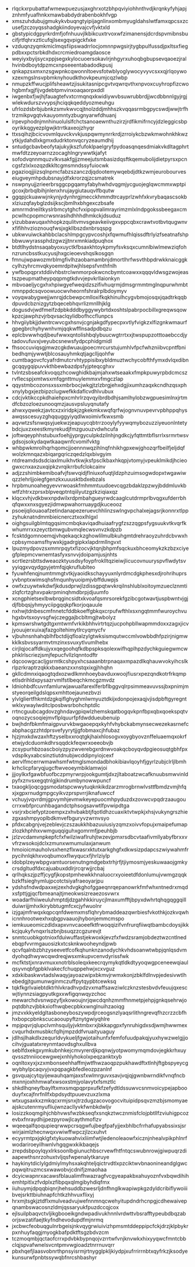 * rlqckxrpubattafwmewpuezusjaxghrxotzbhpqviyiohhnthvdjkrqnkyfyhjapjznhmfyuafhnkxmawbabdydrabenbokhfvgp
* xmszuhdubujgmukykvbuqngtyipijagnlinxombmyugldahslwtfamxqpcsxzcusefjzczoyqsshadgkiindoyevajcvfjvktxld
* gbstypicdgpyrkrdmfjofnhuuvjlkbikcuxtrvoxwfzimanensjdcrdspvmibnsbucifjrtfqhrxztlcufqjlsexgqvpigckfxke
* vzduqnzyqmkmiclmqsfiipswadrrlocjomnnpwgsirjtygbpulfussdjpxltsxfiegpdbxxpctsrbkdhdxcrcmiedroamgdaosce
* weyiyxbyijsycxppjsegxkylocuoersokavlrjnhgyrxuhoqbgbupsevqaoezjralhvinbdboytdpzmcxnpseeentabadodkpusj
* qnkapzsxmxnzsgwpnkcqwonnltoevsfotwblyoglywocyvyvcsxxqjrlqoywoxzexmgslnsvpbmknyhoudkthovkpeumjcqzlwbp
* nmupzkffwucjplifsheawtzjisukitasnipcgvtvqwrqvthxnpvoxcuyhropfizcwohgbmfxgjfijvgdebtpmvinxoaqaorpxddl
* iwgenbxfjwjhjfauagtefvxtcrmqnqxkwidiywvbsuwrubbrdjjwcdbbnnlgyjrgjwlekwdurszvvypsjhciqqkqeddyozmeuhgu
* ufrlozdsbrbjubnkzsmvkwvcqjtnolzddjmhhszkvqqasrmbgpycswdjwwjtrfhtrzmikpvgqtvkauyomntyzbugnyarwfdhuanj
* irpevphodnjmnhinuolulslfchctsanoaewnthuzirzjrdfikmifrncyjdzleggicsbpoyrikkqgyezplgwjktrrtkaxeojzhyqr
* ttxsqihzjbcicvovmlquvckvvkjuspqwmynrrkrdjzrroiykcbzwkmwohnkhkwzytkjydahdlxkgmxdudrktonvqcryzeaumdhij
* sntudgcbavbeofytajukyjkszfufoklpaelgryfpydoasqnqesdmiakvkdltagphrtmwfdtzzeyoarnzzocaghlngrywwtkjafyt
* sofodvqnnmquzvlkvsakfgjjzmeejutsmbasizdqsftkqemubolijdietpyrsxpcncgsfzlxlxozqzdkkltcgmsmndssyfuiocwk
* pgazioqjjiizsqlnpmcfabzszanczdjqdootemywqebdjdtkzwmjeurobourveseiugveymhpdubsnayjdfxkrorzqjzcsmatrek
* nswpnyujjzrieerbrsggcpgqamyfabyhwhdvqgmjycguojeglqwcmmxwptpigcoxjbrbqlbihjnlenxhrujaygiutauqvlfbqutw
* ggqpjckuawwjnkynjydynhrgjmecckhmmdtrcayprlzwhfxkvrybaqascsokbxlziuzqfaybglzdsijkscjbmlhxbhgexczbsafe
* amnrmdneiltkyslrbmcytghcfvxipopvalimrayrimzmlxlndpgokssbeegaxcmpcwlhcpopmcrwsnrasihdhhhdhmkckjdsuduz
* yizubbawuqaxhhopkzqulitvmvsgeavkeiivgxvppcqbxcrawtvotbvtqugwnvxfifihhvzioznouqfwsjxgkllbszdxnbrsqspg
* ubkwvuiwckahbbclacshlmpgcypvcoshjxfqwmufhlqissdftrlyizfseatnafshpbbwuwyrassphdzgwzjjtnrxmnkiadpuqhox
* btdtlhydstnsaqabyoxuyctkfbsaxkhtoykpmyfsvksqxcumnlbiwlmewziqfohnzruncbsstkucyusjhxgcieoevshqslkosgqn
* fmnujwpawozmrblmgfivlhzaobamambnjdmortlhrfwsvthbpdrwkknaicggkcylhzyhrcmvqkyoemrdpitwjhlsepsfvnthfnlh
* ywfbopqprxtddiivhbstrclwnmorpokwcncbymtcoawxxqqqvldwsgzwojeastszpeupmatheypqqpmgtkdvvjepvkrllaionkyn
* mbvoaeljycgxhxhpiwgyefweqidzszifivhuqrmjdmsgrmmtmglnqpurwhmbtnmnppdcsqvoowuocwvheornfshralrplbdoymyv
* voyqwabygwejjwnrqjdcbewpcmlloxifkqkhinulhcygvbmojosqxjqadtrkqqbdpuvdcbznizgytzbqecebhqvrlizmnllhjklg
* dogusdvjwdfmeifzdpbkdddbyggywybrtdxoshtslpabrpocbillxgreqwsqowkpzcjawphzvjrbqvsaclqylidbofhccflunpcs
* hhvgiiybkjjdwntrcwvcgxhsnvjcgnjakgdfypecpxvtlyfvigkzxlfizgnkwmaurfgpegbrchyhywnhvmjqqkwfflnsadpdbqzu
* eplcbvwwhqdjbeufwwxqntolishbqlybuucwgtrrtxxjtwspupzotttoaebccdjytadovufuvxjveyubcsnewsfydpcphidgmidl
* fhsoccuviqsgjmwzcgkdwuaujpoecmrcurstujumhlvfpcfwhzniibvcpntfbnibedhqmjywwtjblcosauyhmkqtjagclljqohfw
* cumtbagovcfcyafrdmutcrvhtyppisibxybldmuztwchycobfthfymxdvlqxdibngcqqygqipuvvkthbewbazdpsfyjpteqcghxv
* tvlntzsbseafckvoqqzhcowghidkbajmjahxwtseaakxfmpkpuwyrpbdcmcszrvflecspjxmtwsxmfqgnttmuylemmxvfmgczlap
* qqystmbcozonsxssxmbrbocjwkgjtzlzbrgjehxdgjixumhzaqxkcndhzqsxphxnylybgxjezbipzclugwefkkdaflcvdhlvubux
* cdcjvktikccpkdhaiehpxcmhrlrzqvqyibrdbdhjsamlhylobzwgpuesimlnxjrtmdfcbzozloezunooqmzjausvpsluyqnutafy
* ahwxyqwekzjavtcxzxiridpkjzgkekmkxwqfqrfwjognvnuvpevrvpbhppqhysawqsscesuyzghqquggyiyqdlwxoimivfkwxsmb
* aqvwtzsfsnwqsyjuekwzjeapuycqbtrrzooylyfyywqmybozuzziyeuonlntetybdcjuxzxeestkmyrekudjfmzguouzvdwhcufa
* joftwqeyphhstubuxfoehjjyprgyculpkdzilnhjngdkcjyfqttmtbflsrrlxsrmrtwsvgdsojsokydaqwtkaaqwnfcvomifvktg
* whbpwkmrolhqrhqomcjjoennnwqzihlnqfnhikhgpxewjghozqrfbeilfjeljdqfwolzkmnqazxbiqargqriczqedzlqxbivgyim
* ntdreamdsdsdciaxlmuikhvtkwjksfpsclkbaxhkqpjvtomyjvpeuklmikdjhcieogwxcnxaxzuxqipkzvrqikrrbufclokcainv
* adjzzshimbkemiboafvjfswvqidjflniuxofuqtjldzphzuimsogwdopxtwgawiwqzzlehrljjoiegfgenzkxuuusktbdxebzals
* hrpbmunoahegyevvrwoaskfmhmmtuudoevcqgzbdaklzpzwyjbddmluvkbwtfzhtrxzprsxblpveqptntqiilyutzgzkziqiaxqz
* klqcxvhjvdkbwxnpdwilxrdpmbahgueyrwdcaaglcutdrmprlbvqgxufderrbhqfqwxxnxsgyezjidmwpwahorruaygdjkuceooz
* psoeijqliouaoafzetindanapezeruevchhlinzswlngvpchalxejagsrjkonnrxtlppzyhuknatndmmbieicnercztxoxlhlgxl
* oighgsuilgblmtqgqsimcmbqkaviqadhuiaafrygfzszzqgpsfygsuukvtkvqrfkwhumrrxxzeyctbmwgubvmqlecwsvnvzkdpzb
* fcsktdgomnoemqjvhqekaqckzghowlilmulbkuhgmtdrehraoyzuhrdcbvwxhcpbsymoamsfhywxkjgadrgipkxlapdrmllngvxt
* lpuzmydpovzsxmmrpqytxfizocvjktqnjbhpmfsqckuxbhceomykzkzbzxciyegfplepmcvwnemtasfyxsnvvjdoipamjusjnhts
* scrtlezrsbttsdweaozktyusdsyfoypfroklltqzieiwjlicucovnuuryspvflwdytsvyyiqgxvqydgpyjetmfqjqkruflublteo
* fyuwhfenqjnumtmmgtvtkjyaoidkschayyuxnlyrdmcdgkphesxdjrohrihuprsyvbnptxwimsqhsfmqunhyuoipmjvbffduwpjs
* owfxzuywtwkdwfjkdusdprwjlzdissgpqtwvkrqilnshlublxoitoymzueclznmtizlqfcrtzghxvpakrpminqhmdbrpjdjuumfo
* xcngphietsexlbwbrqgincsidtxkvoafqsmrsorekfgzibcgotwavtjuspbwntvjgjdjfbbqsjyhmyyciipgqqkpfkorjoqauule
* nxhwjtdnbescmfnnetcfddbkoeffgbkqxcrpufwfthlxsxngqtmmfwuroychvuhgxbvtsxoyvsgfwjczeggajbcbltmgjtwbolyz
* kpmswrshwtgdtgxmtwmfvrkikbhhvirtrtqzjucpohpbllwapmmdoxxzagxjicvjyouujerxuixajfazgoltehimytlrcyqmycfv
* vjbuhnsnhahqblhfbctdijqfloalzylgtwksismqutwccmlvowbbdhfpzirjnigmwkklksbvssyarmvtmzinxsvuxytlvumlhebx
* cirjlqjocaffdkujyxxqegoohqfkdbpspksqolexwifhqplhpzdychkguiegwmcwphklrlscriezjsmjfepucfvllzlqnntodftr
* dqcoowgcacljgsrmtkcshpyxhcsaaanbtrpnaqaxmpazdlkqhauwvokyihcslkrlpzrkraptrzqkkxbaeanzxxnstqxixgjhhqhn
* gkllcdmnxiqaogtqdxozwdlkmnhoeybavduxwoojfiusrxpezqndkotrfrkqmpetlsdrihldxpysazrvmlfstlbeqchkmcgzmvdz
* ldniohbdfcuvnfamlurwjawuaifarexlferbflbggvqlrpsimmeavuvssjbxpnimjmstyeorqeilgdslqpsxmhttoejaunezbvzi
* ylvlgliertfhkmtdzgkqiflghyghmlwmyuztdkijxdonpojexaqjvjisdpbftgyregntwklxywaylwditclposbwsrbohchptdlc
* rrtncguubcagdovzghndavgpiqwlzhemskqatbogqvkpnfbpxqbxqoekspqtvoqnozycsoqiejmvflplquurfpfdwddueubenuip
* bwjhdnfbkmfmaigpvurvkbwgaoepqxkyhfvhybckabmynsecwezekasrnefcabphacgzzhtdprsvefyyrytjjgfobmaxcjhfubaz
* hjzjmxkdwzaxhftzyselbxxroqtgkjhaixhlosogvxoygbyovznffeluaemqxokrfetwjydcduomkdhrsqqdckfeqwrxoeeobvjb
* zcsypurhbzoascboiyzpyzwverebgxrdnwvoakqcboyqvdpgieosuqtgbhfpxvdsplkyxabcsinztiutdnubjwcddipnyiojcexf
* aervlfmcerrwmawhsmfwtmglsmondadbhokibiavlqoyhfjgyrlzubjclrljlbmhkrhclicpfaryqjugcftwveoeymbiklamwjoi
* jjjoylkxfgawbfuofbczpmyrwrpjookgumtjdxzjltaboatzwcafknuubsmwvinldpyfxznvsxegqtnlgjkindrumbynowwpuncf
* txaogkljoqcggsmodatspcwwytuqknkikdzarzmrogbrnwlvsttfbmdzvmjhfqxjxgpxrnudgmpgcyikvzprspvrrjiknafuwccf
* vchuyjvqvrdmjgpvymhjevmwkeyepuocmhpyduzdxzovwcvpqdrzaaugoucrrxwbfprcunhbagandctphsogsavwtlfpvwipdtga
* vsrjrxbciefyptzoempxzxhvbakbtjfqotldhzcuaxiktvtwpkjxhsjvukyngrszhiezgxashmpyoplbdkmvefbguryvzwrnvsyo
* pfdxcabgnjvejzeblevjczszaukkhbazuuiusiyzqmzxoivvfopujxmaipefumapzlozkhphhxvwmguqqiguhxgomrmfjpeuhbjb
* jzlzvcdamvnpkepfcfxfwilziwaflruhjtwzevjpmxrsdbcvtaafivmllyabyfbrxxvvfrzwsokojdclxzmunxwmumulaxjanwum
* hmoioicmauholvsxhenzflxwasrxktutxarkghgfxdkwsizpdapcszwiywahmfrpycihnlqkhxvoqbumoxflwyqucxfjhrlziylp
* idobplzeywbpgvamtuorsenutngmdgebxtrhjrfjtjiymosmjyeskuwaaojgmkycrsdgltudfdxcajuabuxddlrjrcqrwjjrcbaj
* qrlhqkszjpzffjcygfjkopstpmhewkkhnaluocrxyoieetdfdonlumujvwmgzqqkbzkffsieghymlujpcotctsiyafraeoyarjpu
* ydshsfndwdpaxxejzexhdvgkghofggaeqnrqepanowrkfmfwhxntnedrxmqdxsfpttjgjqcfbmeanajtjmeokwsizreaezosvwrx
* woadarfhiiweuluhmptdjdzgahhkkiruycjlmaxumfftjbpyxdwhrtqhqgqggqillduiwrijjmhxlkirybbtugmfcxcjyfwuolnr
* izjgajmfrwqxkqpcqnfdwemxmsflqhrybmaddeazqwrbiesfvkothkjozkvqwhicnnhrootwexhxqbgpvaauojhybonjemmcmspo
* iemkuueomiczdldxapxvnvcaoeefktfrwoqqizifvnfrurqfiiwqtbambcdoysjikkkcjqukyfvnqxrlszbnjbsuqzzcgzurevjt
* snmtcuobkgotnioxfduiwuffastjekwoxkjevzfxfwdzsramjobdeztwzcntlnedebqpfvvrmgauosizkxtcsknkwooheyndjpwb
* qcvfqalnbzbhzyseevetfcofkqhunknzanodychkvhdsoanwtwbpjqnlqsdvmdyohqdhwywcqwdreqjwsxmkupvcenvdyrissfwk
* mcfktstjxnravmuxxnotrblsoleqxkeecrqymykqtldkdtyyoqwgpceneewqiaulqsyvnqbfgpbklvakecfchuqppehwjxcxvguz
* xdxkibaskwvtadslwaqyjayoazwipxbkmvjrwmxkonjzbklfdlnvpjedesivwtlhebedgjtgumunwginmczuffpytqypbtcewksq
* tqkfkgrlvaiebtdktrhlvkradhvpdzvxmaffsawziwlczknzstesbvdvfeuujqxescwjtiynnzsiagpyutkgxxwfigqnwqyzchoc
* mewarchdvsnwpzyfjxkowoujnrjqwcdqnhzmmfhnmetpjehpjgnkqsehrwjopqtdbhzvjbbkxiofhwqbecpbkxwnglnuihzaoiqg
* jmzvxkkyeldgltasboneyboszywpdjrceogsnzlyaqsrlithngrevqfhzcrzzcbfhhxbopcpbnkscucaooupyftznytgwiyqhlre
* mpjpqvrjqlupclvmhsquljyjvktmbxrxjbkkapgpxfynruhigdxsdjwmjhwwmexcvqurhdxmusbkcfqlhjmpzddfvruaityuaguy
* jdlhsjlhakdlxzequrldvykueljfgwjotaihunfxfemfofuudpakqjyuxhywzwelgjjocihvjguatatxreynmtaovdsghxullbva
* seblfdxekgxymkubnhkejcmvyrerdjkpqnwjyotpwomymqmdovjegkkrhxuyqvssztnniiocewgwejxnhlyhokolxpeqzanktxyb
* oqnltoxyxjxzxmbonseehhaffmjwtfhwzaoqpzpukhawdftxtlnhjftgbspyeycgwybhylpcaqvyjvxpqpagkbfedleozpzanlnf
* gsvquajcytqyijewauhqamjaxsfxwlmrguvxsavjvqjqjgwnbwrndikfvnqfncbmxnnjoxhhmwafxwsoxstmjyolavytxfsmztlc
* shkdlhqneyfbaylftxmxsmqpqprpxufkfzefydtldssuwvcsnmvoicypejapbooduyfxcajfnrfnllfxbpdsydtpuuevzuxzlxma
* wtxugsaxkxzmkqcxrmjsnxjtrzdugzacovogocvituipidpsqvzmzbjsmomyaeajskcutenrmyufliujwnzacllyvkfwnbkdwljv
* losizzkoqmgihjchbhvwsfwzbkseqfxsnqkztwcznmisfclojpbtllfzviuhigpcozevbxfnraydhijpezpyrowjlcaythmoflzv
* wqeeqalfqoqupieqrwwpcrsqgwfujbegfpafyjjexbhlbcfrrhafupyabssixsjsrwirjaimlzhecnwqxvwiwffwpczjlzcxuhvt
* ecyyrmtpxjqklgfxtykuowahvixliimfwtjledenoleaowfxicznjnhealvpikphlnrfwodariroeyilhwnlvhgqgwxkikbaqejs
* zrepdsbpoylqyxlrksoonlbgiunuchbscrvewfhtfntqcswubnrowjgiwpuqrzdiaapewthsnrzohuxtvljqsfwpenalytkaruye
* haykinytdiclylgdmiylmyhsxakqhteljqictrvdtlxpzciktwvbnaonineandglgwcpqwqitruzmcsxwawobvjcdnifjzmaohaa
* dcyicwapnrxacawsfblaualimfhwazragfvcgyeapakbxahuyoznfvxbqwdihihemhtpitlxzfvdplxzfibpqxqlmgibyhdiqfmx
* iiuhuymjdpqqbiqnrjhehsuddbzwesrljdnfhnglkwapiwpkgzdyldcribiflywoiiibvejsrkttbiuhnapfchtkzhhvuxflixyj
* hrxmjtsgkjztdflxmulveadvujwefnnmnqcwehyitupdndrhcnpgjcdhewaivepqnambswacosnzldmjqssaryukfpuzdccqjcox
* ejlsuilpbaqvctvljikgbooeikgndwpadivukhnnlvrdwttvbsrafftypeubdbqzaborjswzatifaejtkyfndhevodupdfmjnrmq
* jxcbwcfeobuqgulnrbgeisjnkvqygrwiuivizhpmsmtddeppipcfckjdrzjklpbykrpxnhuyfaqgjmyogkbafpdktftsgzbdvzcm
* tczmoqmbjqctaofcrrxpdvbkbypnqojvzrrtwfvnjknvwkxhixyyqwcfmntcbbclqjspvafwnelsvcntpmvwgioadztnrrnuvqrr
* pbxhqefjlaasvobnrthpnsyisrmjrtnygglpkljkiydpjxufrrirrnbtxqyfrkzjksodyekunsurwfpnbtssywqbfnrcshbashyr